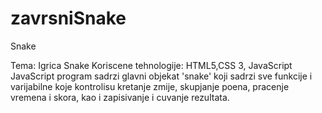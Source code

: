 # zavrsniSnake
Snake

Tema: Igrica Snake
Koriscene tehnologije: HTML5,CSS 3, JavaScript
JavaScript program sadrzi glavni objekat 'snake' koji sadrzi sve funkcije i varijabilne koje kontrolisu kretanje zmije,
skupjanje poena, pracenje vremena i skora, kao i zapisivanje i cuvanje rezultata.



